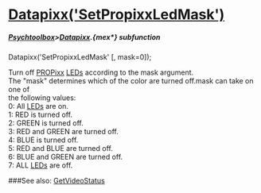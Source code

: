 # [Datapixx('SetPropixxLedMask')](Datapixx-SetPropixxLedMask) 
##### [Psychtoolbox](Psychtoolbox)>[Datapixx](Datapixx).{mex*} subfunction

Datapixx('SetPropixxLedMask' [, mask=0]);

Turn off [PROPixx](PROPixx) [LEDs](LEDs) according to the mask argument.  
The "mask" determines which of the color are turned off.mask can take on one of  
the following values:  
   0: All [LEDs](LEDs) are on.  
   1: RED is turned off.  
   2: GREEN is turned off.  
   3: RED and GREEN are turned off.  
   4: BLUE is turned off.  
   5: RED and BLUE are turned off.  
   6: BLUE and GREEN are turned off.  
   7: ALL [LEDs](LEDs) are off.  
  


###See also:
[GetVideoStatus](Datapixx-GetVideoStatus)
